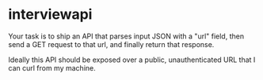 # interviewapi

Your task is to ship an API that parses input JSON with a "url" field, then send a GET request to that url, and finally return that response.

Ideally this API should be exposed over a public, unauthenticated URL that I can curl from my machine.
